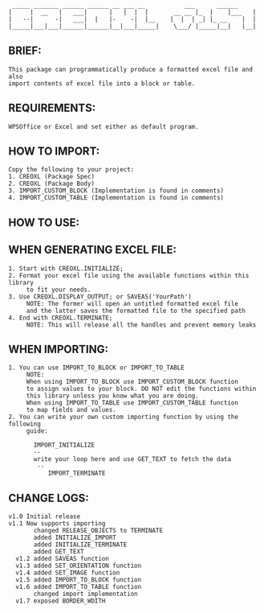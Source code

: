    	 _____ _______ ______ ______ __ ___ __		     ___      ______
   	|     |  __   |	  ___|	    |   |  |  |       __ __ |_  |    |___   |
   	|   --|	     -|   ___|	|   |-    -|  |__    |  |  | _| |_ __ 	 |  |
  	|_____|___|___|______|______|__|___|_____|    \___/ |_____|__|	 |__|



  ## BRIEF:
	This package can programmatically produce a formatted excel file and also
	import contents of excel file into a block or table.
  
  ## REQUIREMENTS:
	WPSOffice or Excel and set either as default program.

  ## HOW TO IMPORT:
 	Copy the following to your project:
	1. CREOXL (Package Spec)
	2. CREOXL (Package Body)
	3. IMPORT_CUSTOM_BLOCK (Implementation is found in comments)
	4. IMPORT_CUSTOM_TABLE (Implementation is found in comments)

  ## HOW TO USE:

  ## WHEN GENERATING EXCEL FILE:
  	1. Start with CREOXL.INITIALIZE;
  	2. Format your excel file using the available functions within this library
	     to fit your needs. 
  	3. Use CREOXL.DISPLAY_OUTPUT; or SAVEAS('YourPath')
	     NOTE: The former will open an untitled formatted excel file
	     and the latter saves the formatted file to the specified path 
  	4. End with CREOXL.TERMINATE; 
	     NOTE: This will release all the handles and prevent memory leaks

  ## WHEN IMPORTING:
  	1. You can use IMPORT_TO_BLOCK or IMPORT_TO_TABLE
	     NOTE: 
 	     When using IMPORT_TO_BLOCK use IMPORT_CUSTOM_BLOCK function
	     to assign values to your block. DO NOT edit the functions within
	     this library unless you know what you are doing.
	     When using IMPORT_TO_TABLE use IMPORT_CUSTOM_TABLE function
	     to map fields and values.
    2. You can write your own custom importing function by using the following
	     guide:
     
		   IMPORT_INITIALIZE
		   --
		   write your loop here and use GET_TEXT to fetch the data
		    --
	     	   IMPORT_TERMINATE

  ## CHANGE LOGS:
  	v1.0 Initial release
  	v1.1 Now supports importing
	       changed RELEASE_OBJECTS to TERMINATE
	       added INITIALIZE_IMPORT
	       added INITIALIZE_TERMINATE
	       added GET_TEXT
	  v1.2 added SAVEAS function
	  v1.3 added SET_ORIENTATION function
	  v1.4 added SET_IMAGE function
	  v1.5 added IMPORT_TO_BLOCK function
	  v1.6 added IMPORT_TO_TABLE function
	       changed import implementation
	  v1.7 exposed BORDER_WDITH
